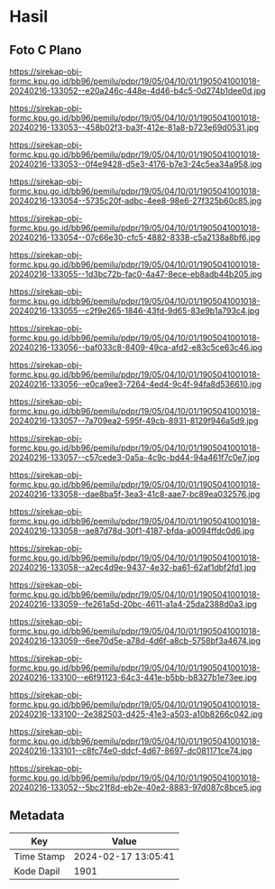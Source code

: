 # Hasil

## Foto C Plano

https://sirekap-obj-formc.kpu.go.id/bb96/pemilu/pdpr/19/05/04/10/01/1905041001018-20240216-133052--e20a246c-448e-4d46-b4c5-0d274b1dee0d.jpg

https://sirekap-obj-formc.kpu.go.id/bb96/pemilu/pdpr/19/05/04/10/01/1905041001018-20240216-133053--458b02f3-ba3f-412e-81a8-b723e69d0531.jpg

https://sirekap-obj-formc.kpu.go.id/bb96/pemilu/pdpr/19/05/04/10/01/1905041001018-20240216-133053--0f4e9428-d5e3-4176-b7e3-24c5ea34a958.jpg

https://sirekap-obj-formc.kpu.go.id/bb96/pemilu/pdpr/19/05/04/10/01/1905041001018-20240216-133054--5735c20f-adbc-4ee8-98e6-27f325b60c85.jpg

https://sirekap-obj-formc.kpu.go.id/bb96/pemilu/pdpr/19/05/04/10/01/1905041001018-20240216-133054--07c66e30-cfc5-4882-8338-c5a2138a8bf6.jpg

https://sirekap-obj-formc.kpu.go.id/bb96/pemilu/pdpr/19/05/04/10/01/1905041001018-20240216-133055--1d3bc72b-fac0-4a47-8ece-eb8adb44b205.jpg

https://sirekap-obj-formc.kpu.go.id/bb96/pemilu/pdpr/19/05/04/10/01/1905041001018-20240216-133055--c2f9e265-1846-43fd-9d65-83e9b1a793c4.jpg

https://sirekap-obj-formc.kpu.go.id/bb96/pemilu/pdpr/19/05/04/10/01/1905041001018-20240216-133056--baf033c8-8409-49ca-afd2-e83c5ce63c46.jpg

https://sirekap-obj-formc.kpu.go.id/bb96/pemilu/pdpr/19/05/04/10/01/1905041001018-20240216-133056--e0ca9ee3-7264-4ed4-9c4f-94fa8d536610.jpg

https://sirekap-obj-formc.kpu.go.id/bb96/pemilu/pdpr/19/05/04/10/01/1905041001018-20240216-133057--7a709ea2-595f-49cb-8931-8129f946a5d9.jpg

https://sirekap-obj-formc.kpu.go.id/bb96/pemilu/pdpr/19/05/04/10/01/1905041001018-20240216-133057--c57cede3-0a5a-4c9c-bd44-94a461f7c0e7.jpg

https://sirekap-obj-formc.kpu.go.id/bb96/pemilu/pdpr/19/05/04/10/01/1905041001018-20240216-133058--dae8ba5f-3ea3-41c8-aae7-bc89ea032576.jpg

https://sirekap-obj-formc.kpu.go.id/bb96/pemilu/pdpr/19/05/04/10/01/1905041001018-20240216-133058--ae87d78d-30f1-4187-bfda-a0094ffdc0d6.jpg

https://sirekap-obj-formc.kpu.go.id/bb96/pemilu/pdpr/19/05/04/10/01/1905041001018-20240216-133058--a2ec4d9e-9437-4e32-ba61-62af1dbf2fd1.jpg

https://sirekap-obj-formc.kpu.go.id/bb96/pemilu/pdpr/19/05/04/10/01/1905041001018-20240216-133059--fe261a5d-20bc-4611-a1a4-25da2388d0a3.jpg

https://sirekap-obj-formc.kpu.go.id/bb96/pemilu/pdpr/19/05/04/10/01/1905041001018-20240216-133059--6ee70d5e-a78d-4d6f-a8cb-5758bf3a4674.jpg

https://sirekap-obj-formc.kpu.go.id/bb96/pemilu/pdpr/19/05/04/10/01/1905041001018-20240216-133100--e6f91123-64c3-441e-b5bb-b8327b1e73ee.jpg

https://sirekap-obj-formc.kpu.go.id/bb96/pemilu/pdpr/19/05/04/10/01/1905041001018-20240216-133100--2e382503-d425-41e3-a503-a10b8266c042.jpg

https://sirekap-obj-formc.kpu.go.id/bb96/pemilu/pdpr/19/05/04/10/01/1905041001018-20240216-133101--c8fc74e0-ddcf-4d67-8697-dc081171ce74.jpg

https://sirekap-obj-formc.kpu.go.id/bb96/pemilu/pdpr/19/05/04/10/01/1905041001018-20240216-133052--5bc21f8d-eb2e-40e2-8883-97d087c8bce5.jpg


## Metadata

| Key        | Value               |
| ---------- | ------------------- |
| Time Stamp | 2024-02-17 13:05:41 |
| Kode Dapil | 1901                |



